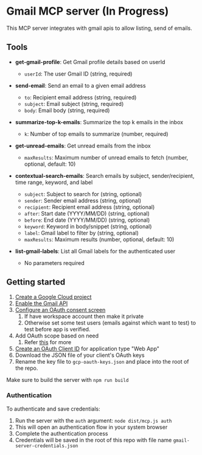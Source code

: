 # Gmail MCP server (In Progress)

This MCP server integrates with gmail apis to allow listing, send of emails.

## Tools

- **get-gmail-profile**: Get Gmail profile details based on userId

  - `userId`: The user Gmail ID (string, required)

- **send-email**: Send an email to a given email address

  - `to`: Recipient email address (string, required)
  - `subject`: Email subject (string, required)
  - `body`: Email body (string, required)

- **summarize-top-k-emails**: Summarize the top k emails in the inbox

  - `k`: Number of top emails to summarize (number, required)

- **get-unread-emails**: Get unread emails from the inbox

  - `maxResults`: Maximum number of unread emails to fetch (number, optional, default: 10)

- **contextual-search-emails**: Search emails by subject, sender/recipient, time range, keyword, and label

  - `subject`: Subject to search for (string, optional)
  - `sender`: Sender email address (string, optional)
  - `recipient`: Recipient email address (string, optional)
  - `after`: Start date (YYYY/MM/DD) (string, optional)
  - `before`: End date (YYYY/MM/DD) (string, optional)
  - `keyword`: Keyword in body/snippet (string, optional)
  - `label`: Gmail label to filter by (string, optional)
  - `maxResults`: Maximum results (number, optional, default: 10)

- **list-gmail-labels**: List all Gmail labels for the authenticated user
  - No parameters required

## Getting started

1. [Create a Google Cloud project](https://console.cloud.google.com/projectcreate)
2. [Enable the Gmail API](https://console.cloud.google.com/workspace-api/products)
3. [Configure an OAuth consent screen](https://console.cloud.google.com/apis/credentials/consent)
   1. If have workspace account then make it private
   2. Otherwise set some test users (emails against which want to test) to test before app is verified.
4. Add OAuth scope based on need
   1. Refer [this](https://developers.google.com/workspace/gmail/api/auth/scopes) for more
5. [Create an OAuth Client ID](https://console.cloud.google.com/apis/credentials/oauthclient) for application type "Web App"
6. Download the JSON file of your client's OAuth keys
7. Rename the key file to `gcp-oauth-keys.json` and place into the root of the repo.

Make sure to build the server with `npm run build`

### Authentication

To authenticate and save credentials:

1. Run the server with the `auth` argument: `node dist/mcp.js auth`
2. This will open an authentication flow in your system browser
3. Complete the authentication process
4. Credentials will be saved in the root of this repo with file name `gmail-server-credentials.json`
